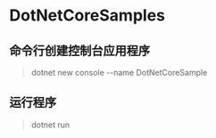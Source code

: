 # DotNetCoreSamples

## 命令行创建控制台应用程序

> dotnet new console --name DotNetCoreSample

## 运行程序

> dotnet run